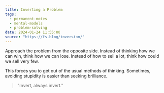 ```yaml
---
title: Inverting a Problem
tags:
  - permanent-notes
  - mental-models 
  - problem-solving 
date: 2024-01-24 11:55:00
source: "https://fs.blog/inversion/"
---
```


Approach the problem from the opposite side. Instead of thinking how we can win, think how we can lose. Instead of how to sell a lot, think how could we sell very few. 

This forces you to get out of the usual methods of thinking. Sometimes, avoiding stupidity is easier than seeking brilliance.

> "Invert, always invert."